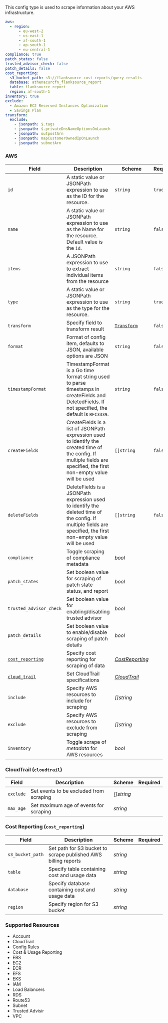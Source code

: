 This config type is used to scrape information about your AWS infrastructure.

```yaml
aws:
  - region:
      - eu-west-2
      - us-east-1
      - af-south-1
      - ap-south-1
      - eu-central-1
compliance: true
patch_states: false
trusted_advisor_check: false
patch_details: false
cost_reporting:
  s3_bucket_path: s3://flanksource-cost-reports/query-results
  database: athenacurcfn_flanksource_report
  table: flanksource_report
  region: af-south-1
inventory: true
exclude:
  - Amazon EC2 Reserved Instances Optimization
  - Savings Plan
transform:
  exclude:
    - jsonpath: $.tags
    - jsonpath: $.privateDnsNameOptionsOnLaunch
    - jsonpath: outpostArn
    - jsonpath: mapCustomerOwnedIpOnLaunch
    - jsonpath: subnetArn
```

### AWS

| Field                                              | Description                                                                                                                                                             | Scheme                                 | Required |
| -------------------------------------------------- | ----------------------------------------------------------------------------------------------------------------------------------------------------------------------- | -------------------------------------- | -------- |
| `id`                                               | A static value or JSONPath expression to use as the ID for the resource.                                                                                                | `string`                               | `true`   |
| `name`                                             | A static value or JSONPath expression to use as the Name for the resource. Default value is the `id`.                                                                   | `string`                               | `false`  |
| `items`                                            | A JSONPath expression to use to extract individual items from the resource                                                                                              | `string`                               | `false`  |
| `type`                                             | A static value or JSONPath expression to use as the type for the resource.                                                                                              | `string`                               | `true`   |
| `transform`                                        | Specify field to transform result                                                                                                                                       | [`Transform`](#transform)              | `false`  |
| `format`                                           | Format of config item, defaults to JSON, available options are JSON                                                                                                     | `string`                               | `false`  |
| `timestampFormat`                                  | TimestampFormat is a Go time format string used to parse timestamps in createFields and DeletedFields. If not specified, the default is `RFC3339`.                      | `string`                               | `false`  |
| `createFields`                                     | CreateFields is a list of JSONPath expression used to identify the created time of the config. If multiple fields are specified, the first non-empty value will be used | `[]string`                             | `false`  |
| `deleteFields`                                     | DeleteFields is a JSONPath expression used to identify the deleted time of the config. If multiple fields are specified, the first non-empty value will be used         | `[]string`                             | `false`  |
| `compliance`                                       | Toggle scraping of compliance metadata                                                                                                                                  | _bool_                                 |          |
| `patch_states`                                     | Set boolean value for scraping of patch state status, and report                                                                                                        | _bool_                                 |          |
| `trusted_advisor_check`                            | Set boolean value for enabling/disabling trusted advisor                                                                                                                | _bool_                                 |          |
| `patch_details`                                    | Set boolean value to enable/disable scraping of patch details                                                                                                           | _bool_                                 |          |
| [`cost_reporting`](#cost-reporting)                | Specify cost reporting for scraping of data                                                                                                                             | [_CostReporting_](#cost-reporting)     |          |
| [`cloud_trail`](#cloudtrail-cloudtrail-cloudtrail) | Set CloudTrail specifications                                                                                                                                           | [_CloudTrail_](#cloudtrail-cloudtrail) |          |
| `include`                                          | Specify AWS resources to include for scraping                                                                                                                           | _\[\]string_                           |          |
| `exclude`                                          | Specify AWS resources to exclude from scraping                                                                                                                          | _\[\]string_                           |          |
| `inventory`                                        | Toggle scrape of _metadata_ for AWS resources                                                                                                                           | _bool_                                 |          |

### CloudTrail (`cloudtrail`)

| Field     | Description                             | Scheme       | Required |
| --------- | --------------------------------------- | ------------ | -------- |
| `exclude` | Set events to be excluded from scraping | _\[\]string_ |          |
| `max_age` | Set maximum age of events for scraping  | _string_     |          |

### Cost Reporting (`cost_reporting`)

| Field            | Description                                                    | Scheme   | Required |
| ---------------- | -------------------------------------------------------------- | -------- | -------- |
| `s3_bucket_path` | Set path for S3 bucket to scrape published AWS billing reports | _string_ |          |
| `table`          | Specify table containing cost and usage data                   | _string_ |          |
| `database`       | Specify database containing cost and usage data                | _string_ |          |
| `region`         | Specify region for S3 bucket                                   | _string_ |          |

### Supported Resources

- Account
- CloudTrail
- Config Rules
- Cost & Usage Reporting
- EBS
- EC2
- ECR
- EFS
- EKS
- IAM
- Load Balancers
- RDS
- Route53
- Subnet
- Trusted Advisir
- VPC
